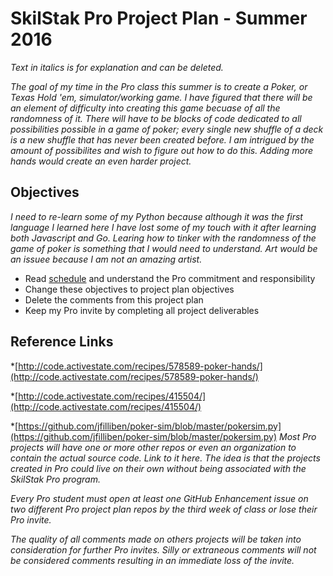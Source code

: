 # SkilStak Pro Project Plan - Summer 2016

*Text in italics is for explanation and can be deleted.*

*The goal of my time in the Pro class this summer is to create a Poker, or Texas Hold 'em, simulator/working game. I have figured that there will be an element of difficulty into creating this game becuase of all the randomness of it. There will have to be blocks of code dedicated to all possibilities possible in a game of poker; every single new shuffle of a deck is a new shuffle that has never been created before. I am intrigued by the amount of possibilites and wish to figure out how to do this. Adding more hands would create an even harder project.*

## Objectives

*I need to re-learn some of my Python because although it was the first language I learned here I have lost some of my touch with it after learning both Javascript and Go. Learing how to tinker with the randomness of the game of poker is something that I would need to understand. Art would be an issuee because I am not an amazing artist.*

* Read [schedule][] and understand the Pro commitment and responsibility
* Change these objectives to project plan objectives
* Delete the comments from this project plan
* Keep my Pro invite by completing all project deliverables

[schedule]: schedule.md

## Reference Links
*[http://code.activestate.com/recipes/578589-poker-hands/](http://code.activestate.com/recipes/578589-poker-hands/)

*[http://code.activestate.com/recipes/415504/](http://code.activestate.com/recipes/415504/)

*[https://github.com/jfilliben/poker-sim/blob/master/pokersim.py](https://github.com/jfilliben/poker-sim/blob/master/pokersim.py)
*Most Pro projects will have one or more other repos or even an
organization to contain the actual source code. Link to it here.
The idea is that the projects created in Pro could live on their
own without being associated with the SkilStak Pro program.*

*Every Pro student must open at least one GitHub Enhancement issue
on two different Pro project plan repos by the third week of class
or lose their Pro invite.*

*The quality of all comments made on others projects will be taken
into consideration for further Pro invites. Silly or extraneous
comments will not be considered comments resulting in an immediate
loss of the invite.*
